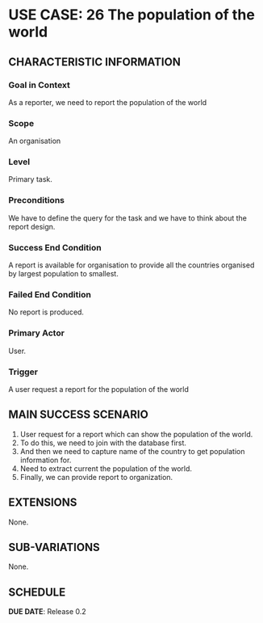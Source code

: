 # USE CASE: 26 The population of the world

## CHARACTERISTIC INFORMATION

### Goal in Context

As a reporter, we need to report the population of the world

### Scope

An organisation

### Level

Primary task.

### Preconditions

We have to define the query for the task and we have to think about the report design.

### Success End Condition

A report is available for organisation to provide all the countries organised by largest population to smallest.

### Failed End Condition

No report is produced.

### Primary Actor

User.

### Trigger

A user request a report for the population of the world

## MAIN SUCCESS SCENARIO

1. User request for a report which can show the population of the world.
2. To do this, we need to join with the database first.
3. And then we need to capture name of the country to get population information for.
4. Need to extract current the population of the world.
5. Finally, we can provide report to organization.

## EXTENSIONS

None.

## SUB-VARIATIONS

None.

## SCHEDULE

**DUE DATE**: Release 0.2
